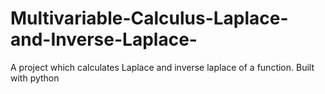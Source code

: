 # Multivariable-Calculus-Laplace-and-Inverse-Laplace-
A project which calculates Laplace and inverse laplace of a function. Built with python
